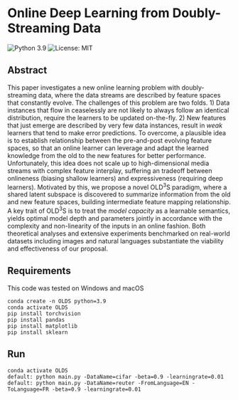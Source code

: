 # Online Deep Learning from Doubly-Streaming Data
![Python 3.9](https://img.shields.io/badge/python-3.9-green.svg)
![License: MIT](https://img.shields.io/badge/License-MIT-green.svg)
## Abstract
This paper investigates a new online learning problem with doubly-streaming data,
where the data streams are described by feature spaces that constantly evolve.
    The challenges of this problem are two folds.
    1) Data instances that flow in ceaselessly
    are not likely to always follow an identical distribution,
    require the learners to be updated on-the-fly.
    2) New features that just emerge are described by 
    very few data instances, 
    result in *weak* learners that tend to make error predictions.
    To overcome,
    a plausible idea is to establish relationship
    between the pre-and-post evolving feature spaces,
    so that an online learner can leverage and adapt 
    the learned knowledge from the old 
    to the new features for better performance.
    Unfortunately, this idea does not scale up to 
    high-dimensional media streams 
    with complex feature interplay,
    suffering an tradeoff between onlineness 
    (biasing shallow learners)
    and expressiveness (requiring deep learners).
    Motivated by this,
    we propose a novel OLD<sup>3</sup>S paradigm,
    where a shared latent subspace is discovered 
    to  summarize information from the old and new feature spaces,
    building intermediate feature mapping relationship.
    A key trait of OLD<sup>3</sup>S is to treat
    the *model capacity* as a learnable semantics,
    yields optimal model depth and parameters jointly in accordance 
    with the complexity and non-linearity of the inputs
    in an online fashion.
    Both theoretical analyses and extensive experiments benchmarked on
    real-world datasets including images and natural languages
    substantiate the viability and effectiveness of our proposal.
## Requirements
This code was tested on Windows and macOS
```
conda create -n OLDS python=3.9
conda activate OLDS
pip install torchvision
pip install pandas
pip install matplotlib
pip install sklearn

```

## Run

```
conda activate OLDS
default: python main.py -DataName=cifar -beta=0.9 -learningrate=0.01
default: python main.py -DataName=reuter -FromLanguage=EN -ToLanguage=FR -beta=0.9 -learningrate=0.01
```

